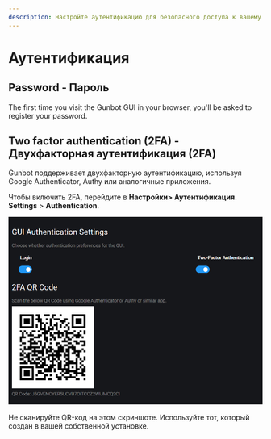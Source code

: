 ```yaml
---
description: Настройте аутентификацию для безопасного доступа к вашему Gunbot.
---
```


# Аутентификация

## Password - Пароль

The first time you visit the Gunbot GUI in your browser, you'll be asked to register your password.

## Two factor authentication \(2FA\) - Двухфакторная аутентификация \(2FA\)

Gunbot поддерживает двухфакторную аутентификацию, используя Google Authenticator, Authy или аналогичные приложения. 

Чтобы включить 2FA, перейдите в **Настройки&gt; Аутентификация.** **Settings** &gt; **Authentication**.

![](../.gitbook/assets/assets_-l_rejuz9k0bdqxsqvuh_-lmxoexv9u7udoesnn8a_-lmxofogem1nb5r-xmj__image.png)

Не сканируйте QR-код на этом скриншоте. Используйте тот, который создан в вашей собственной установке.



